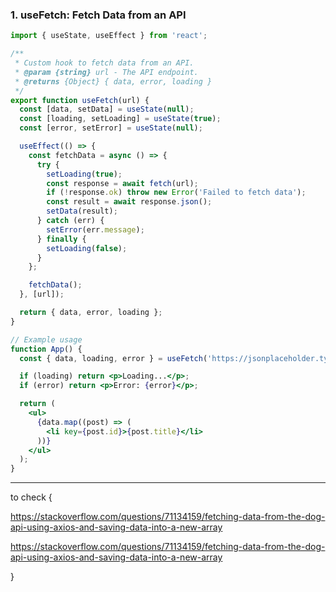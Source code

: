 

### **1. useFetch: Fetch Data from an API**

```jsx
import { useState, useEffect } from 'react';

/**
 * Custom hook to fetch data from an API.
 * @param {string} url - The API endpoint.
 * @returns {Object} { data, error, loading }
 */
export function useFetch(url) {
  const [data, setData] = useState(null);
  const [loading, setLoading] = useState(true);
  const [error, setError] = useState(null);

  useEffect(() => {
    const fetchData = async () => {
      try {
        setLoading(true);
        const response = await fetch(url);
        if (!response.ok) throw new Error('Failed to fetch data');
        const result = await response.json();
        setData(result);
      } catch (err) {
        setError(err.message);
      } finally {
        setLoading(false);
      }
    };

    fetchData();
  }, [url]);

  return { data, error, loading };
}

// Example usage
function App() {
  const { data, loading, error } = useFetch('https://jsonplaceholder.typicode.com/posts');

  if (loading) return <p>Loading...</p>;
  if (error) return <p>Error: {error}</p>;

  return (
    <ul>
      {data.map((post) => (
        <li key={post.id}>{post.title}</li>
      ))}
    </ul>
  );
}
```

---


to check {

https://stackoverflow.com/questions/71134159/fetching-data-from-the-dog-api-using-axios-and-saving-data-into-a-new-array


https://stackoverflow.com/questions/71134159/fetching-data-from-the-dog-api-using-axios-and-saving-data-into-a-new-array

}